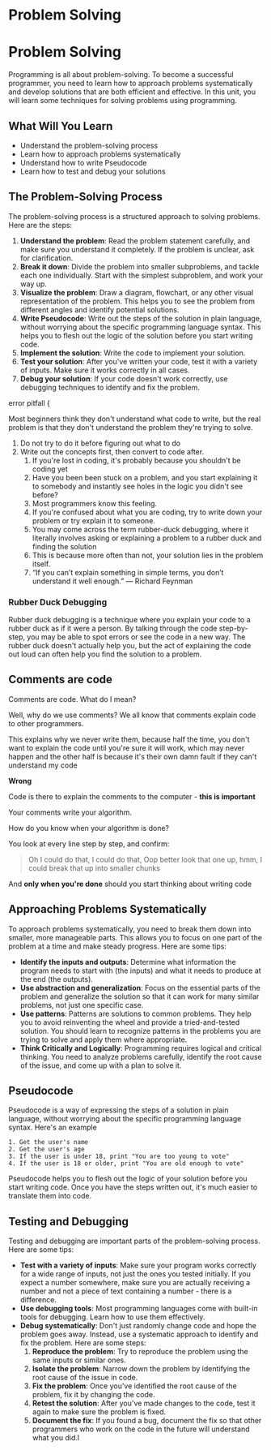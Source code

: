 # Problem Solving


# Problem Solving

Programming is all about problem-solving. To become a successful programmer, you need to learn how to approach problems systematically and develop solutions that are both efficient and effective. In this unit, you will learn some techniques for solving problems using programming.

## What Will You Learn

- Understand the problem-solving process
- Learn how to approach problems systematically
- Understand how to write Pseudocode
- Learn how to test and debug your solutions

## The Problem-Solving Process

The problem-solving process is a structured approach to solving problems. Here are the steps:

1. **Understand the problem**: Read the problem statement carefully, and make sure you understand it completely. If the problem is unclear, ask for clarification.
2. **Break it down**: Divide the problem into smaller subproblems, and tackle each one individually. Start with the simplest subproblem, and work your way up.
3. **Visualize the problem**: Draw a diagram, flowchart, or any other visual representation of the problem. This helps you to see the problem from different angles and identify potential solutions.
4. **Write Pseudocode**: Write out the steps of the solution in plain language, without worrying about the specific programming language syntax. This helps you to flesh out the logic of the solution before you start writing code.
5. **Implement the solution**: Write the code to implement your solution.
6. **Test your solution**: After you've written your code, test it with a variety of inputs. Make sure it works correctly in all cases.
7. **Debug your solution**: If your code doesn't work correctly, use debugging techniques to identify and fix the problem.

error pitfall {

Most beginners think they don't understand what code to write, but the real problem is that they don't understand the problem they're trying to solve.

1. Do not try to do it before figuring out what to do
2. Write out the concepts first, then convert to code after.
    1. If you're lost in coding, it's probably because you shouldn't be coding yet
    2. Have you been been stuck on a problem, and you start explaining it to somebody and instantly see holes in the logic you didn't see before?
    3. Most programmers know this feeling.
    4. If you're confused about what you are coding, try to write down your problem or try explain it to someone.
    5. You may come across the term rubber-duck debugging, where it literally involves asking or explaining a problem to a rubber duck and finding the solution
    6. This is because more often than not, your solution lies in the problem itself.
    7. “If you can’t explain something in simple terms, you don’t understand it well enough.” — Richard Feynman

### Rubber Duck Debugging

Rubber duck debugging is a technique where you explain your code to a rubber duck as if it were a person. By talking through the code step-by-step, you may be able to spot errors or see the code in a new way. The rubber duck doesn't actually help you, but the act of explaining the code out loud can often help you find the solution to a problem.

## Comments are code

Comments are code. What do I mean?

Well, why do we use comments? We all know that comments explain code to other programmers.

This explains why we never write them, because half the time, you don't want to explain the code until you're sure it will work, which may never happen and the other half is because it's their own damn fault if they can't understand my code

**Wrong**

Code is there to explain the comments to the computer - **this is important**

Your comments write your algorithm.

How do you know when your algorithm is done?

You look at every line step by step, and confirm:

> Oh I could do that, I could do that, Oop better look that one up, hmm, I could break that up into smaller chunks
> 

And **only when you're done** should you start thinking about writing code

## Approaching Problems Systematically

To approach problems systematically, you need to break them down into smaller, more manageable parts. This allows you to focus on one part of the problem at a time and make steady progress. Here are some tips:

- **Identify the inputs and outputs**: Determine what information the program needs to start with (the inputs) and what it needs to produce at the end (the outputs).
- **Use abstraction and generalization**: Focus on the essential parts of the problem and generalize the solution so that it can work for many similar problems, not just one specific case.
- **Use patterns**: Patterns are solutions to common problems. They help you to avoid reinventing the wheel and provide a tried-and-tested solution. You should learn to recognize patterns in the problems you are trying to solve and apply them where appropriate.
- **Think Critically and Logically**: Programming requires logical and critical thinking. You need to analyze problems carefully, identify the root cause of the issue, and come up with a plan to solve it.

## Pseudocode

Pseudocode is a way of expressing the steps of a solution in plain language, without worrying about the specific programming language syntax. Here's an example

```
1. Get the user's name
2. Get the user's age
3. If the user is under 18, print "You are too young to vote"
4. If the user is 18 or older, print "You are old enough to vote"
```

Pseudocode helps you to flesh out the logic of your solution before you start writing code. Once you have the steps written out, it's much easier to translate them into code.

## Testing and Debugging

Testing and debugging are important parts of the problem-solving process. Here are some tips:

- **Test with a variety of inputs**: Make sure your program works correctly for a wide range of inputs, not just the ones you tested initially. If you expect a number somewhere, make sure you are actually receiving a number and not a piece of text containing a number - there is a difference.
- **Use debugging tools**: Most programming languages come with built-in tools for debugging. Learn how to use them effectively.
- **Debug systematically**: Don't just randomly change code and hope the problem goes away. Instead, use a systematic approach to identify and fix the problem. Here are some steps:
    1. **Reproduce the problem**: Try to reproduce the problem using the same inputs or similar ones.
    2. **Isolate the problem**: Narrow down the problem by identifying the root cause of the issue in code.
    3. **Fix the problem**: Once you've identified the root cause of the problem, fix it by changing the code.
    4. **Retest the solution**: After you've made changes to the code, test it again to make sure the problem is fixed.
    5. **Document the fix**: If you found a bug, document the fix so that other programmers who work on the code in the future will understand what you did.l